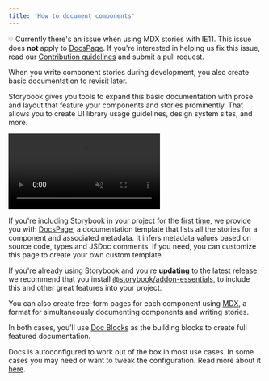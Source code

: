```yaml
---
title: 'How to document components'
---
```


<div class="aside">

💡 Currently there's an issue when using MDX stories with IE11. This issue does <strong>not</strong> apply to [DocsPage](./docs-page.md). If you're interested in helping us fix this issue, read our <a href="https://github.com/storybookjs/storybook/blob/next/CONTRIBUTING.md">Contribution guidelines</a> and submit a pull request.

</div>

When you write component stories during development, you also create basic documentation to revisit later.

Storybook gives you tools to expand this basic documentation with prose and layout that feature your components and stories prominently. That allows you to create UI library usage guidelines, design system sites, and more.

<video autoPlay muted playsInline loop>
  <source
    src="addon-docs-optimized.mp4"
    type="video/mp4"
  />
</video>

If you're including Storybook in your project for the [first time](../get-started/install.md), we provide you with [DocsPage](./docs-page.md), a documentation template that lists all the stories for a component and associated metadata. It infers metadata values based on source code, types and JSDoc comments. If you need, you can customize this page to create your own custom template.

If you're already using Storybook and you're **updating** to the latest release, we recommend that you install [@storybook/addon-essentials](https://www.npmjs.com/package/@storybook/addon-essentials), to include this and other great features into your project.

You can also create free-form pages for each component using [MDX](./mdx.md), a format for simultaneously documenting components and writing stories.

In both cases, you’ll use [Doc Blocks](./doc-blocks.md) as the building blocks to create full featured documentation.

Docs is autoconfigured to work out of the box in most use cases. In some cases you may need or want to tweak the configuration. Read more about it [here](https://storybook.js.org/addons/@storybook/addon-docs).

